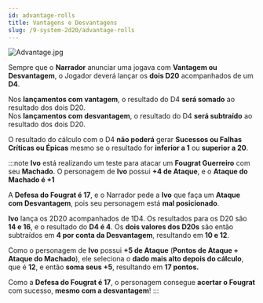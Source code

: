 ```yaml
---
id: advantage-rolls
title: Vantagens e Desvantagens
slug: /9-system-2d20/advantage-rolls
---
```


![Advantage.jpg](https://s3.us-west-2.amazonaws.com/fabulas-e-goblins-book/%5Cvscode%5C8af100de-e2d4-49d8-b249-a13f46deff0b.jpg)

Sempre que o **Narrador** anunciar uma jogava com **Vantagem ou Desvantagem**, o Jogador deverá lançar os **dois D20** acompanhados de um **D4**.

Nos **lançamentos com vantagem**, o resultado do D4 **será somado** ao resultado dos dois D20.<br/>
Nos **lançamentos com desvantagem**, o resultado do D4 **será subtraído** ao resultado dos dois D20.

O resultado do cálculo com o D4 **não poderá** gerar **Sucessos ou Falhas Críticas ou Épicas** mesmo se o resultado for **inferior a 1** ou **superior a 20**.

:::note
**Ivo** está realizando um teste para atacar um **Fougrat Guerreiro** com seu **Machado**. O personagem de **Ivo** possui **+4 de Ataque**, e o **Ataque do Machado é +1**

A **Defesa do Fougrat é 17**, e o Narrador pede a **Ivo** que faça um **Ataque com Desvantagem**, pois seu personagem está **mal posicionado**.

**Ivo** lança os 2D20 acompanhados de 1D4. Os resultados para os D20 são **14 e 16**, e o resultado do **D4 é 4**. Os **dois valores dos D20s** são então subtraídos em **4 por conta da Desvantagem**, resultando em **10 e 12**.

Como o personagem de **Ivo** possui **+5 de Ataque** (**Pontos de Ataque + Ataque do Machado**), ele seleciona o **dado mais alto depois do cálculo**, que é **12**, e então **soma seus +5**, resultando em **17 pontos.**

Como a **Defesa do Fougrat é 17**, o personagem consegue **acertar o Fougrat** com sucesso, **mesmo com a desvantagem**!
:::
